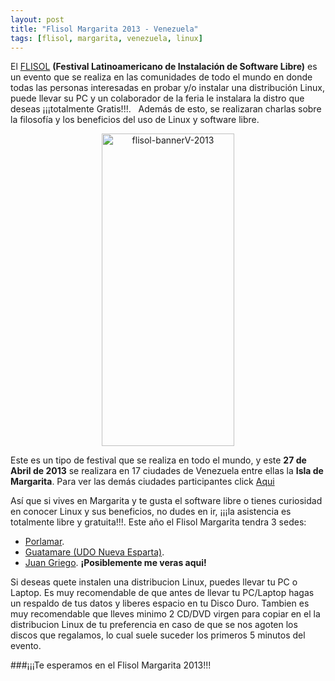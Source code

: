 ```yaml
---
layout: post
title: "Flisol Margarita 2013 - Venezuela"
tags: [flisol, margarita, venezuela, linux]
---
```


El <a title="Web Flisol" href="http://www.flisol.org.ve/" rel="nofollow" target="_blank">FLISOL</a> **(Festival Latinoamericano de Instalación de Software Libre)** es un evento que se realiza en las comunidades de todo el mundo en donde todas las personas interesadas en probar y/o instalar una distribución Linux, puede llevar su PC y un colaborador de la feria le instalara la distro que deseas ¡¡¡totalmente Gratis!!!.   Además de esto, se realizaran charlas sobre la filosofía y los beneficios del uso de Linux y software libre.

<a href="http://www.flickr.com/photos/jesusangelm/8586973331/" title="flisol-bannerV-2013 por JamUnix, en Flickr"><center><img src="http://farm9.staticflickr.com/8096/8586973331_98aeb5acce.jpg" width="212" height="500" alt="flisol-bannerV-2013"></center></a>

<!-- more -->

Este es un tipo de festival que se realiza en todo el mundo, y este <strong>27 de Abril de 2013</strong> se realizara en 17 ciudades de Venezuela entre ellas la <strong>Isla de Margarita</strong>. Para ver las demás ciudades participantes click <a href="http://flisol.org.ve/donde/" rel="nofollow">Aqui</a>

Así que si vives en Margarita y te gusta el software libre o tienes curiosidad en conocer Linux y sus beneficios, no dudes en ir, ¡¡¡la asistencia es totalmente libre y gratuita!!!. Este año el Flisol Margarita tendra 3 sedes:

* [Porlamar](http://flisol.org.ve/donde/porlamar/).
* [Guatamare (UDO Nueva Esparta)](http://flisol.org.ve/donde/guatamare/).
* [Juan Griego](http://flisol.org.ve/donde/juan-griego/). **¡Posiblemente me veras aqui!**

Si deseas quete instalen una distribucion Linux, puedes llevar tu PC o Laptop. Es muy recomendable de que antes de llevar tu PC/Laptop hagas un respaldo de tus datos y liberes espacio en tu Disco Duro. Tambien es muy recomendable que lleves minimo 2 CD/DVD virgen para copiar en el la distribucion Linux de tu preferencia en caso de que se nos agoten los discos que regalamos, lo cual suele suceder los primeros 5 minutos del evento.

###¡¡¡Te esperamos en el Flisol Margarita 2013!!!
